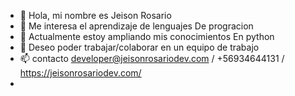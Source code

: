 - 👋 Hola, mi nombre es Jeison Rosario 
- 👀 Me interesa el aprendizaje de lenguajes
De progracion 
- 🌱 Actualmente estoy ampliando mis conocimientos 
En python
- 💞️ Deseo poder trabajar/colaborar en un equipo de trabajo
- 📫 contacto developer@jeisonrosariodev.com / +56934644131 / https://jeisonrosariodev.com/
- 

